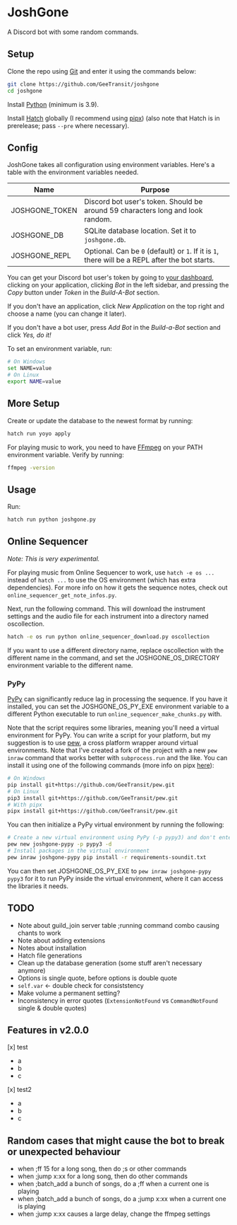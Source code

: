 # JoshGone

A Discord bot with some random commands.

## Setup

Clone the repo using [Git](https://git-scm.com/downloads) and enter it using the commands below:

```sh
git clone https://github.com/GeeTransit/joshgone
cd joshgone
```

Install [Python](https://www.python.org/downloads/) (minimum is 3.9).

Install [Hatch](https://ofek.dev/hatch/latest/install/) globally (I recommend using [pipx](https://pypa.github.io/pipx/installation/)) (also note that Hatch is in prerelease; pass `--pre` where necessary).

## Config

JoshGone takes all configuration using environment variables. Here's a table with the environment variables needed.

| Name           | Purpose                                                      |
| -------------- | ------------------------------------------------------------ |
| JOSHGONE_TOKEN | Discord bot user's token. Should be around 59 characters long and look random. |
| JOSHGONE_DB    | SQLite database location. Set it to `joshgone.db`.           |
| JOSHGONE_REPL  | Optional. Can be `0` (default) or `1`. If it is `1`, there will be a REPL after the bot starts. |

You can get your Discord bot user's token by going to [your dashboard](https://discord.com/developers/applications), clicking on your application, clicking *Bot* in the left sidebar, and pressing the *Copy* button under *Token* in the *Build-A-Bot* section.

If you don't have an application, click *New Application* on the top right and choose a name (you can change it later).

If you don't have a bot user, press *Add Bot* in the *Build-a-Bot* section and click *Yes, do it!*

To set an environment variable, run:

```sh
# On Windows
set NAME=value
# On Linux
export NAME=value
```

## More Setup

Create or update the database to the newest format by running:

```sh
hatch run yoyo apply
```

For playing music to work, you need to have [FFmpeg](http://ffmpeg.org/) on your PATH environment variable. Verify by running:

```sh
ffmpeg -version
```

## Usage

Run:

```sh
hatch run python joshgone.py
```

## Online Sequencer

*Note: This is very experimental.*

For playing music from Online Sequencer to work, use `hatch -e os ...` instead of `hatch ...` to use the OS environment (which has extra dependencies). For more info on how it gets the sequence notes, check out `online_sequencer_get_note_infos.py`.

Next, run the following command. This will download the instrument settings and the audio file for each instrument into a directory named oscollection.

```sh
hatch -e os run python online_sequencer_download.py oscollection
```

If you want to use a different directory name, replace oscollection with the different name in the command, and set the JOSHGONE_OS_DIRECTORY environment variable to the different name.

### PyPy

[PyPy](https://www.pypy.org/) can significantly reduce lag in processing the sequence. If you have it installed, you can set the JOSHGONE_OS_PY_EXE environment variable to a different Python executable to run `online_sequencer_make_chunks.py` with.

Note that the script requires some libraries, meaning you'll need a virtual environment for PyPy. You can write a script for your platform, but my suggestion is to use [pew](https://github.com/berdario/pew), a cross platform wrapper around virtual environments. Note that I've created a fork of the project with a new `pew inraw` command that works better with `subprocess.run` and the like. You can install it using one of the following commands (more info on pipx [here](https://pypa.github.io/pipx/)):

```sh
# On Windows
pip install git+https://github.com/GeeTransit/pew.git
# On Linux
pip3 install git+https://github.com/GeeTransit/pew.git
# With pipx
pipx install git+https://github.com/GeeTransit/pew.git
```

You can then initialize a PyPy virtual environment by running the following:

```sh
# Create a new virtual environment using PyPy (-p pypy3) and don't enter it (-d)
pew new joshgone-pypy -p pypy3 -d
# Install packages in the virtual environment
pew inraw joshgone-pypy pip install -r requirements-soundit.txt
```

You can then set JOSHGONE_OS_PY_EXE to `pew inraw joshgone-pypy pypy3` for it to run PyPy inside the virtual environment, where it can access the libraries it needs.

## TODO
- Note about guild_join server table ;running command combo causing chants to work
- Note about adding extensions
- Notes about installation
- Hatch file generations
- Clean up the database generation (some stuff aren't necessary anymore)
- Options is single quote, before options is double quote
- `self.var` <- double check for consiststency
- Make volume a permanent setting?
- Inconsistency in error quotes (`ExtensionNotFound` vs `CommandNotFound` single & double quotes)

## Features in v2.0.0
[x] test
- a
- b
- c

[x] test2
- a
- b
- c

## Random cases that might cause the bot to break or unexpected behaviour
- when ;ff 15 for a long song, then do ;s or other commands
- when ;jump x:xx for a long song, then do other commands
- when ;batch_add a bunch of songs, do a ;ff when a current one is playing
- when ;batch_add a bunch of songs, do a ;jump x:xx when a current one is playing
- when ;jump x:xx causes a large delay, change the ffmpeg settings
